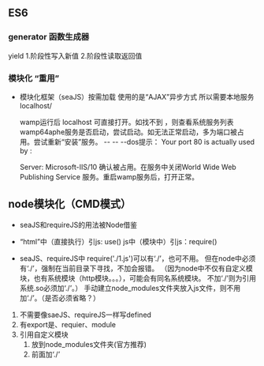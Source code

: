 ## ES6

### generator 函数生成器

yield
1.阶段性写入新值
2.阶段性读取返回值

### 模块化 “重用”

- 模块化框架（seaJS）按需加载 使用的是“AJAX”异步方式
  所以需要本地服务localhost/

  wamp运行后 localhost 可直接打开。如找不到 ，则查看系统服务列表wamp64aphe服务是否启动，尝试启动。如无法正常启动，多为端口被占用。尝试重新“安装”服务。
  -- -- --dos提示：
  Your port 80 is actually used by :

  Server: Microsoft-IIS/10
   确认被占用。在服务中关闭World Wide Web Publishing Service 服务。重启wamp服务后，打开正常。

## node模块化（CMD模式）

- seaJS和requireJS的用法被Node借鉴
-
  “html”中（直接执行）引js: use()
  js中（模块中）引js：require()

- seaJS、requireJS中
  require('./1.js')可以有‘./’，也可不用。
  但在node中必须有‘./’，强制在当前目录下寻找，不加会报错。
  （因为node中不仅有自定义模块，也有系统模块（http模块。。。），可能会有同名系统模块。
  不加‘./’则为引用系统.so必须加‘./’。）
  手动建立node_modules文件夹放入js文件，则不用加‘./’。（是否必须省略？）

1. 不需要像saeJS、requireJS一样写defined
2. 有export是、requier、module
3. 引用自定义模块
   1. 放到node_modules文件夹(官方推荐)
   2. 前面加‘./’
